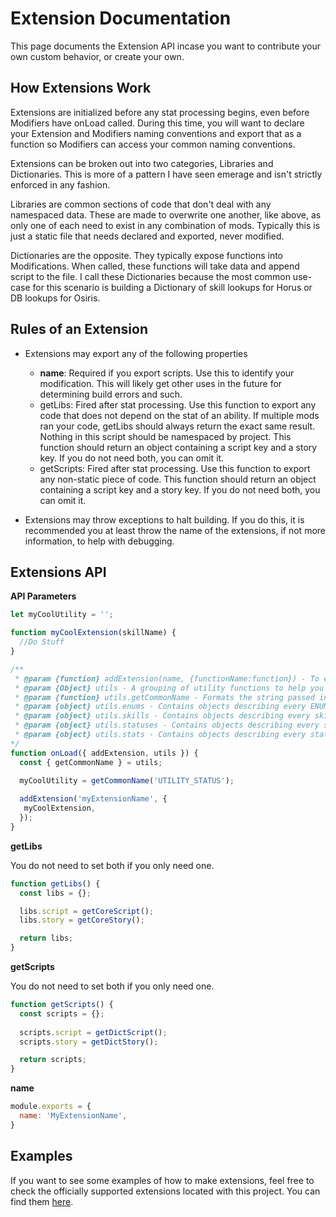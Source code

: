 # Extension Documentation

This page documents the Extension API incase you want to contribute your own custom behavior, or create your own.

## How Extensions Work

Extensions are initialized before any stat processing begins, even before Modifiers have onLoad called. During this time, you will want to declare your Extension and Modifiers naming conventions and export that as a function so Modifiers can access your common naming conventions.

Extensions can be broken out into two categories, Libraries and Dictionaries. This is more of a pattern I have seen emerage and isn't strictly enforced in any fashion.

Libraries are common sections of code that don't deal with any namespaced data. These are made to overwrite one another, like above, as only one of each need to exist in any combination of mods. Typically this is just a static file that needs declared and exported, never modified.

Dictionaries are the opposite. They typically expose functions into Modifications. When called, these functions will take data and append script to the file. I call these Dictionaries because the most common use-case for this scenario is building a Dictionary of skill lookups for Horus or DB lookups for Osiris.


## Rules of an Extension

- Extensions may export any of the following properties
   - **name**: Required if you export scripts. Use this to identify your modification. This will likely get other uses in the future for determining build errors and such.
  - getLibs: Fired after stat processing. Use this function to export any code that does not depend on the stat of an ability. If multiple mods ran your code, getLibs should always return the exact same result. Nothing in this script should be namespaced by project. This function should return an object containing a script key and a story key. If you do not need both, you can omit it.
  - getScripts: Fired after stat processing. Use this function to export any non-static piece of code. This function should return an object containing a script key and a story key. If you do not need both, you can omit it.

- Extensions may throw exceptions to halt building. If you do this, it is recommended you at least throw the name of the extensions, if not more information, to help with debugging.



## Extensions API

**API Parameters**

```javascript
let myCoolUtility = '';

function myCoolExtension(skillName) {
  //Do Stuff
}

/**
 * @param {function} addExtension(name, {functionName:function}) - To expose functions into modifiers, call this function exactly once. Pass in a name and an object containing a set of functionName:function declarations. These will be exposed to each modifier.
 * @param {Object} utils - A grouping of utility functions to help you author extensions.
 * @param {function} utils.getCommonName - Formats the string passed in with a common name so that multiple mods using the SkillGenerator will overwrite the file. Use this to help with naming fields in your libs.
 * @param {object} utils.enums - Contains objects describing every ENUM in the game. See https://github.com/Sinistralis-DOS2-Mods/SkillGenerator/blob/master/lib/definitions/enums.js for details.
 * @param {object} utils.skills - Contains objects describing every skill type in the game and it's XML configuration. See https://github.com/Sinistralis-DOS2-Mods/SkillGenerator/blob/master/lib/definitions/skills.js for details.
 * @param {object} utils.statuses - Contains objects describing every status type in the game and it's XML configuration. See https://github.com/Sinistralis-DOS2-Mods/SkillGenerator/blob/master/lib/definitions/statuses.js for details.
 * @param {object} utils.stats - Contains objects describing every stat type in the game and it's XML configuration. See https://github.com/Sinistralis-DOS2-Mods/SkillGenerator/blob/master/lib/definitions/stats.js for details.
*/
function onLoad({ addExtension, utils }) {
  const { getCommonName } = utils;
  
  myCoolUtility = getCommonName('UTILITY_STATUS');

  addExtension('myExtensionName', {
   myCoolExtension,
  });
}
```

**getLibs**

You do not need to set both if you only need one.

```javascript
function getLibs() {
  const libs = {};

  libs.script = getCoreScript();
  libs.story = getCoreStory();

  return libs;
}
```

**getScripts**

You do not need to set both if you only need one.

```javascript
function getScripts() {
  const scripts = {};
  
  scripts.script = getDictScript();
  scripts.story = getDictStory();

  return scripts;
}
```


**name**

```javascript
module.exports = {
  name: 'MyExtensionName',
}
```


## Examples

If you want to see some examples of how to make extensions, feel free to check the officially supported extensions located with this project. You can find them [here](https://github.com/Sinistralis-DOS2-Mods/SkillGenerator/tree/master/lib/extensions).
